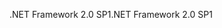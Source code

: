 <span data-ttu-id="d7ac7-101">.NET Framework 2.0 SP1</span><span class="sxs-lookup"><span data-stu-id="d7ac7-101">.NET Framework 2.0 SP1</span></span>
